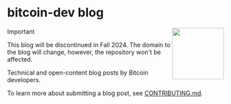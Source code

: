 # bitcoin-dev blog

<img align="right" width="120" src="static/img/logo-large.png">

> [!IMPORTANT]
> This blog will be discontinued in Fall 2024. The domain to the blog will change, however, the repository won't be affected.

Technical and open-content blog posts by Bitcoin developers.

To learn more about submitting a blog post, see [CONTRIBUTING.md](CONTRIBUTING.md).
